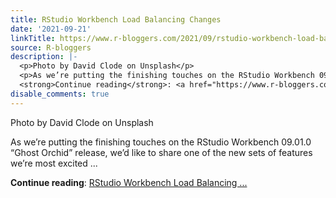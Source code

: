 ```yaml
---
title: RStudio Workbench Load Balancing Changes
date: '2021-09-21'
linkTitle: https://www.r-bloggers.com/2021/09/rstudio-workbench-load-balancing-changes/
source: R-bloggers
description: |-
  <p>Photo by David Clode on Unsplash</p>
  <p>As we’re putting the finishing touches on the RStudio Workbench 09.01.0 “Ghost Orchid” release, we’d like to share one of the new sets of features we’re most excited ...</p>
  <strong>Continue reading</strong>: <a href="https://www.r-bloggers.com/2021/09/rstudio-workbench-load-balancing-changes/">RStudio Workbench Load Balancing ...
disable_comments: true
---
```

<p>Photo by David Clode on Unsplash</p>
<p>As we’re putting the finishing touches on the RStudio Workbench 09.01.0 “Ghost Orchid” release, we’d like to share one of the new sets of features we’re most excited ...</p>
<strong>Continue reading</strong>: <a href="https://www.r-bloggers.com/2021/09/rstudio-workbench-load-balancing-changes/">RStudio Workbench Load Balancing ...